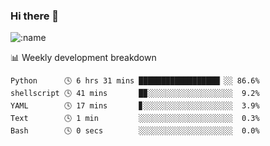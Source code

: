 ### Hi there 👋

<!--
**lv2020/lv2020** is a ✨ _special_ ✨ repository because its `README.md` (this file) appears on your GitHub profile.

Here are some ideas to get you started:

- 🔭 I’m currently working on ...
- 🌱 I’m currently learning ...
- 👯 I’m looking to collaborate on ...
- 🤔 I’m looking for help with ...
- 💬 Ask me about ...
- 📫 How to reach me: ...
- 😄 Pronouns: ...
- ⚡ Fun fact: ...
-->
![:name](https://count.getloli.com/get/@:lv2020)
 <!-- waka-box start -->
📊 Weekly development breakdown
```text
Python      🕓 6 hrs 31 mins ██████████████████▏░░ 86.6%
shellscript 🕓 41 mins       █▉░░░░░░░░░░░░░░░░░░░  9.2%
YAML        🕓 17 mins       ▊░░░░░░░░░░░░░░░░░░░░  3.9%
Text        🕓 1 min         ░░░░░░░░░░░░░░░░░░░░░  0.3%
Bash        🕓 0 secs        ░░░░░░░░░░░░░░░░░░░░░  0.0%
```
<!-- Powered by https://github.com/YouEclipse/waka-box-go . -->
<!-- waka-box end -->
